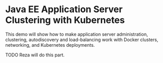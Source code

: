 # Java EE Application Server Clustering with Kubernetes

This demo will show how to make application server administration, clustering, autodiscovery and load-balancing work with Docker clusters, networking, and Kubernetes deployments.

TODO Reza will do this part.
